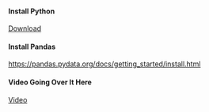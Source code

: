 #### Install Python
[Download](https://www.python.org/downloads/)

#### Install Pandas
https://pandas.pydata.org/docs/getting_started/install.html

#### Video Going Over It Here
[Video](https://youtu.be/uHMMFue6F7k)
